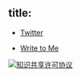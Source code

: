 title: 
---
* [Twitter](https://twitter.com/yanzhiao)

* <a href="mailto:jack@caute.net" target="_blank">Write to Me</a>

<a href="https://creativecommons.org/licenses/by-nc-nd/4.0/" target="_blank"><img src="https://licensebuttons.net/l/by-nc-nd/3.0/88x31.png" alt="知识共享许可协议"></a><br>